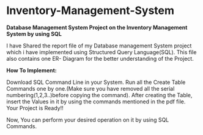 # Inventory-Management-System
**Database Management System Project on the Inventory Management System by using SQL**

I have Shared the report file of my Database management System project which i have implemented using Structured Query Language(SQL). This file also contains one ER- Diagram for the better understanding of the Project.

**How To Implement:**

Download SQL Command Line in your System.
Run all the Create Table Commands one by one.(Make sure you have removed all the serial numbering(1,2,3..)before copying the command).
After creating the Table, insert the Values in it by using the commands mentioned in the pdf file.
</BR>Your Project is Ready!!

Now, You can perform your desired operation on it by using SQL Commands.


